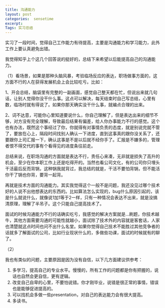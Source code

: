 ```yaml
---
title: 沟通能力
layout: post
categories:  sensetime
excerpt: 
Tags: 实习总结
---
```


实习了一段时间，觉得自己工作能力有待提高，主要是沟通能力和学习能力，此外工作上要认真避免出错。

我觉得知乎上个这几个回答说的挺好的，总结下来希望以后能提高自己的沟通能力。

（1）看场景，如果是那种头脑风暴，考验临场反应的表达，职场做事方面的，这方面不行的人在获得发展机会上会比较吃亏。比如：

1、开会总结，脑袋里有完整的一副画面，感觉自己整天都在忙，但说出来就几句话，让别人觉得你没干什么事。这点可以解决，每天结束时自己写总结，心里有数，临场时就有得说了。如果你那天确实没干什么事，就编点合理的出来。

2、词不达意，可能你心里知道要说什么，你自己理解了，但是表达出来的细节不够，对方没有完全理解，导致最后结果有偏差，给人你办事能力不行的感觉。这个也有办法，既然这个事经过了你，你就得有对事情负责的态度，就是别说完就不管了，要放在心上，隔段时间找别人确认一下进度，直到这事真的跟你没关系了，还要跟你上司汇报一下，确认这事是不是以后就不经你手了。汇报是不嫌多的，管理者恨不得交代的事有个看得见的进度条往前走。

总结来说，在职场沟通的方面就是表达不行，责任心来凑，无非就是损失了高升的机会，至少在你本职工作上还是吃得开的。当然也看公司文化，有的公司你只埋头干活最后反而背锅，这种锅我就背过，我总结的就是，干活不要怕背锅，但不能活你干了锅也你背，要背一起背。



再就是技术方面的沟通能力。其实我觉得这个一般不是问题，我还没见过哪个技术好的人说不出他想表达的东西的。比如算法怎么实现的，bug什么原因引起的，该是什么就说什么，就像说1加1等于2一样，只有一种情况会表达不出来，就是没搞清原理，理解了半吊子。这个只能自己提高技术了。



面试的时候沟通能力不行的话确实吃亏，我感觉的解决方案就是...刷题，你技术越牛，其他方面需要沟通的可能性就越小，面试除了技术外的内容就是客套话，人家也清楚就这点时间也问不出什么名堂。如果你觉得自己技术不能胜过其他竞争者的话就多了解面试的公司，比如行业现状什么的，多做些功课，面试的时候就有的聊了。

（2）

我也有类似的问题，主要原因是因为没有自信，以下几方面建议供参考：
1. 多学习，提高自己的专业水平。慢慢的，所有工作的问题都是你有把握的，说话也自然会更自信，更有逻辑。
2. 改变自己自卑的心里，不要怕说错。你才刚毕业，说错是很正常的事情，错误也是能够促进提高的。
3. 可以找机会多做一些presentation，对自己的表达能力会有很大提高。
4. 多读书。